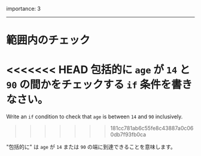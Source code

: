 importance: 3

---

# 範囲内のチェック

<<<<<<< HEAD
包括的に `age` が `14` と `90` の間かをチェックする `if` 条件を書きなさい。
=======
Write an `if` condition to check that `age` is between `14` and `90` inclusively.
>>>>>>> 181cc781ab6c55fe8c43887a0c060db7f93fb0ca

"包括的に" は `age` が `14` または `90` の端に到達できることを意味します。
